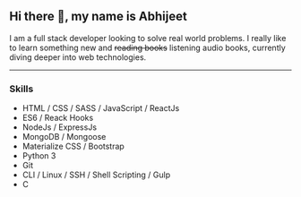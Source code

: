 ## Hi there 👋️, my name is Abhijeet
I am a full stack developer looking to solve real world problems. I really like to learn something new and ~~reading books~~ listening audio books, currently diving deeper into web technologies.

---
### Skills
- HTML / CSS / SASS / JavaScript / ReactJs
- ES6 / Reack Hooks
- NodeJs / ExpressJs
- MongoDB / Mongoose
- Materialize CSS / Bootstrap
- Python 3
- Git
- CLI / Linux / SSH / Shell Scripting / Gulp
- C
